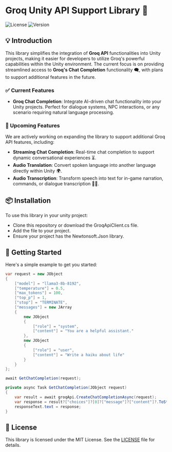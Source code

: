 # Groq Unity API Support Library 🚀

![License](https://img.shields.io/badge/license-MIT-blue.svg)
![Version](https://img.shields.io/badge/version-1.0.0-green.svg)

## 💡 Introduction 

This library simplifies the integration of **Groq API** functionalities into Unity projects, making it easier for developers to utilize Groq's powerful capabilities within the Unity environment. The current focus is on providing streamlined access to **Groq's Chat Completion** functionality 🗨️, with plans to support additional features in the future.

### ✅ Current Features 

- **Groq Chat Completion**: Integrate AI-driven chat functionality into your Unity projects. Perfect for dialogue systems, NPC interactions, or any scenario requiring natural language processing.

### 🔮 Upcoming Features 

We are actively working on expanding the library to support additional Groq API features, including:

- **Streaming Chat Completion**: Real-time chat completion to support dynamic conversational experiences ⏳.
- **Audio Translation**: Convert spoken language into another language directly within Unity 🌍.
- **Audio Transcription**: Transform speech into text for in-game narration, commands, or dialogue transcription 🎤📝.

## 📦 Installation

To use this library in your unity project:
- Clone this repository or download the GroqApiClient.cs file.
- Add the file to your project.
- Ensure your project has the Newtonsoft.Json library.

## 🚀 Getting Started 

Here's a simple example to get you started:

```csharp
var request = new JObject
{
    ["model"] = "llama3-8b-8192",
    ["temperature"] = 0.5,
    ["max_tokens"] = 100,
    ["top_p"] = 1,
    ["stop"] = "TERMINATE",
    ["messages"] = new JArray
    {
        new JObject
        {
            ["role"] = "system",
            ["content"] = "You are a helpful assistant."
        },
        new JObject
        {
            ["role"] = "user",
            ["content"] = "Write a haiku about life"
        }
    }
};

await GetChatCompletion(request);

private async Task GetChatCompletion(JObject request)
{
    var result = await groqApi.CreateChatCompletionAsync(request);
    var response = result?["choices"]?[0]?["message"]?["content"]?.ToString() ?? "No response found";
    responseText.text = response;
}
```


## 📄 License

This library is licensed under the MIT License. See the [LICENSE](LICENSE) file for details.
